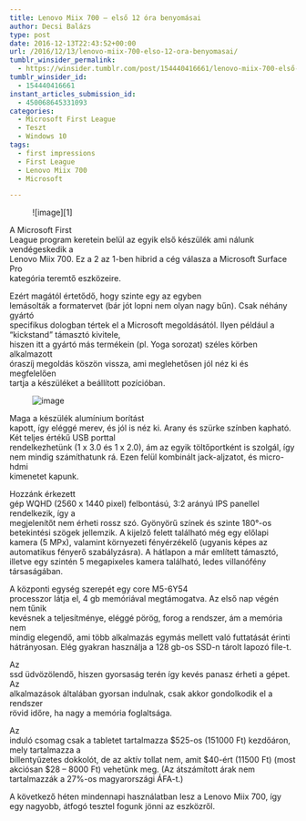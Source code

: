 ```yaml
---
title: Lenovo Miix 700 – első 12 óra benyomásai
author: Decsi Balázs
type: post
date: 2016-12-13T22:43:52+00:00
url: /2016/12/13/lenovo-miix-700-elso-12-ora-benyomasai/
tumblr_winsider_permalink:
  - https://winsider.tumblr.com/post/154440416661/lenovo-miix-700-első-12-óra-benyomásai
tumblr_winsider_id:
  - 154440416661
instant_articles_submission_id:
  - 450068645331093
categories:
  - Microsoft First League
  - Teszt
  - Windows 10
tags:
  - first impressions
  - First League
  - Lenovo Miix 700
  - Microsoft

---
```

<figure class="tmblr-full">![image][1]</figure> 

A Microsoft First  
League program keretein belül az egyik első készülék ami nálunk vendégeskedik a  
Lenovo Miix 700. Ez a 2 az 1-ben hibrid a cég válasza a Microsoft Surface Pro  
kategória teremtő eszközeire.

<!-- more -->

Ezért magától értetődő, hogy szinte egy az egyben  
lemásolták a formatervet (bár jót lopni nem olyan nagy bűn). Csak néhány gyártó  
specifikus dologban tértek el a Microsoft megoldásától. Ilyen például a “kickstand” támasztó kivitele,  
hiszen itt a gyártó más termékein (pl. Yoga sorozat) széles körben alkalmazott  
óraszíj megoldás köszön vissza, ami meglehetősen jól néz ki és megfelelően  
tartja a készüléket a beállított pozícióban.<figure class="tmblr-full">

![image][2] </figure> 

Maga a készülék alumínium borítást  
kapott, így eléggé merev, és jól is néz ki. Arany és szürke színben kapható. Két teljes értékű USB porttal  
rendelkezhetünk (1 x 3.0 és 1 x 2.0), ám az egyik töltőportként is szolgál, így  
nem mindig számíthatunk rá. Ezen felül kombinált jack-aljzatot, és micro-hdmi  
kimenetet kapunk.

Hozzánk érkezett  
gép WQHD (2560 x 1440 pixel) felbontású, 3:2 arányú IPS panellel rendelkezik, így a  
megjelenítőt nem érheti rossz szó. Gyönyörű színek és szinte 180°-os  
betekintési szögek jellemzik. A kijelző felett található még egy előlapi kamera (5 MPx), valamint környezeti fényérzékelő (ugyanis képes az automatikus fényerő szabályzásra). A hátlapon a már említett támasztó, illetve egy szintén 5 megapixeles kamera található, ledes villanófény társaságában.

A központi egység szerepét egy core M5-6Y54  
processzor látja el, 4 gb memóriával megtámogatva. Az első nap végén nem tűnik  
kevésnek a teljesítménye, eléggé pörög, forog a rendszer, ám a memória nem  
mindig elegendő, ami több alkalmazás egymás mellett való futtatását érinti  
hátrányosan. Elég gyakran használja a 128 gb-os SSD-n tárolt lapozó file-t.

Az  
ssd üdvözölendő, hiszen gyorsaság terén így kevés panasz érheti a gépet. Az  
alkalmazások általában gyorsan indulnak, csak akkor gondolkodik el a rendszer  
rövid időre, ha nagy a memória foglaltsága.

Az  
induló csomag csak a tabletet tartalmazza $525-os (151000 Ft) kezdőáron, mely tartalmazza a  
billentyűzetes dokkolót, de az aktív tollat nem, amit $40-ért (11500 Ft) (most akciósan $28 &#8211; 8000 Ft) vehetünk meg. (Az átszámított árak nem tartalmazzák a 27%-os magyarországi ÁFA-t.)

A következő héten mindennapi használatban lesz a Lenovo Miix 700, így  
egy nagyobb, átfogó tesztel fogunk jönni az eszközről.

 [1]: https://68.media.tumblr.com/67583034f6e4aa13680850c0391cfa79/tumblr_inline_oi5e03MqRu1uz1ind_540.jpg
 [2]: https://68.media.tumblr.com/efe32d630bbf70d556dbc90ed2a920ef/tumblr_inline_oi5e6mBbPs1uz1ind_540.jpg